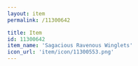 ```yaml
---
layout: item
permalink: /11300642

title: Item
id: 11300642
item_name: 'Sagacious Ravenous Winglets'
icon_url: 'item/icon/11300553.png'
---
```

